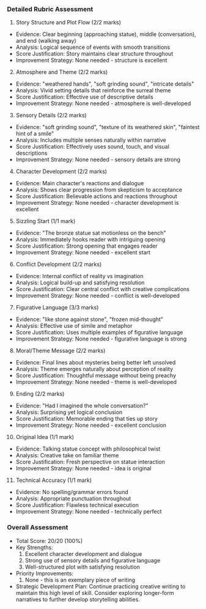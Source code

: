 ### Detailed Rubric Assessment

1. Story Structure and Plot Flow (2/2 marks)

- Evidence: Clear beginning (approaching statue), middle (conversation), and end (walking away)
- Analysis: Logical sequence of events with smooth transitions
- Score Justification: Story maintains clear structure throughout
- Improvement Strategy: None needed - structure is excellent

2. Atmosphere and Theme (2/2 marks)

- Evidence: "weathered hands", "soft grinding sound", "intricate details"
- Analysis: Vivid setting details that reinforce the surreal theme
- Score Justification: Effective use of descriptive details
- Improvement Strategy: None needed - atmosphere is well-developed

3. Sensory Details (2/2 marks)

- Evidence: "soft grinding sound", "texture of its weathered skin", "faintest hint of a smile"
- Analysis: Includes multiple senses naturally within narrative
- Score Justification: Effectively uses sound, touch, and visual descriptions
- Improvement Strategy: None needed - sensory details are strong

4. Character Development (2/2 marks)

- Evidence: Main character's reactions and dialogue
- Analysis: Shows clear progression from skepticism to acceptance
- Score Justification: Believable actions and reactions throughout
- Improvement Strategy: None needed - character development is excellent

5. Sizzling Start (1/1 mark)

- Evidence: "The bronze statue sat motionless on the bench"
- Analysis: Immediately hooks reader with intriguing opening
- Score Justification: Strong opening that engages reader
- Improvement Strategy: None needed - excellent start

6. Conflict Development (2/2 marks)

- Evidence: Internal conflict of reality vs imagination
- Analysis: Logical build-up and satisfying resolution
- Score Justification: Clear central conflict with creative complications
- Improvement Strategy: None needed - conflict is well-developed

7. Figurative Language (3/3 marks)

- Evidence: "like stone against stone", "frozen mid-thought"
- Analysis: Effective use of simile and metaphor
- Score Justification: Uses multiple examples of figurative language
- Improvement Strategy: None needed - figurative language is strong

8. Moral/Theme Message (2/2 marks)

- Evidence: Final lines about mysteries being better left unsolved
- Analysis: Theme emerges naturally about perception of reality
- Score Justification: Thoughtful message without being preachy
- Improvement Strategy: None needed - theme is well-developed

9. Ending (2/2 marks)

- Evidence: "Had I imagined the whole conversation?"
- Analysis: Surprising yet logical conclusion
- Score Justification: Memorable ending that ties up story
- Improvement Strategy: None needed - excellent conclusion

10. Original Idea (1/1 mark)

- Evidence: Talking statue concept with philosophical twist
- Analysis: Creative take on familiar theme
- Score Justification: Fresh perspective on statue interaction
- Improvement Strategy: None needed - idea is original

11. Technical Accuracy (1/1 mark)

- Evidence: No spelling/grammar errors found
- Analysis: Appropriate punctuation throughout
- Score Justification: Flawless technical execution
- Improvement Strategy: None needed - technically perfect

### Overall Assessment

- Total Score: 20/20 (100%)
- Key Strengths:
  1. Excellent character development and dialogue
  2. Strong use of sensory details and figurative language
  3. Well-structured plot with satisfying resolution
- Priority Improvements:
  1. None - this is an exemplary piece of writing
- Strategic Development Plan:
  Continue practicing creative writing to maintain this high level of skill. Consider exploring longer-form narratives to further develop storytelling abilities.
